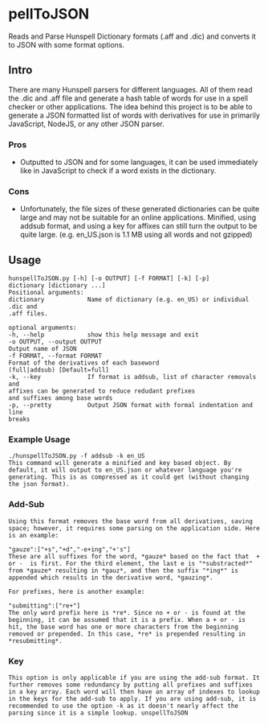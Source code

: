 pellToJSON
==============

Reads and Parse Hunspell Dictionary formats (.aff and .dic) and converts it to JSON with some format options.

## Intro
There are many Hunspell parsers for different languages. All of them read the .dic and .aff file and generate a hash table of words for use in a spell checker or other applications. The idea behind this project is to be able to generate a JSON formatted list of words with derivatives for use in primarily JavaScript, NodeJS, or any other JSON parser.

### Pros
* Outputted to JSON and for some languages, it can be used immediately like in JavaScript to check if a word exists in the dictionary.

### Cons
* Unfortunately, the file sizes of these generated dictionaries can be quite large and may not be suitable for an online applications. Minified, using addsub format, and using a key for affixes can still turn the output to be quite large. (e.g. en_US.json is 1.1 MB using all words and not gzipped)

## Usage
	hunspellToJSON.py [-h] [-o OUTPUT] [-f FORMAT] [-k] [-p]
	dictionary [dictionary ...]
	Positional arguments:
	dictionary            Name of dictionary (e.g. en_US) or individual .dic and
	.aff files.

	optional arguments:
	-h, --help            show this help message and exit
	-o OUTPUT, --output OUTPUT
	Output name of JSON
	-f FORMAT, --format FORMAT
	Format of the derivatives of each baseword
	(full|addsub) [Default=full]
	-k, --key             If format is addsub, list of character removals and
	affixes can be generated to reduce redudant prefixes
	and suffixes among base words
	-p, --pretty          Output JSON format with formal indentation and line
	breaks

### Example Usage
	./hunspellToJSON.py -f addsub -k en_US
	This command will generate a minified and key based object. By default, it will output to en_US.json or whatever language you're generating. This is as compressed as it could get (without changing the json format).

### Add-Sub
	Using this format removes the base word from all derivatives, saving space; however, it requires some parsing on the application side. Here is an example:

	"gauze":["+s","+d","-e+ing","+'s"]
	These are all suffixes for the word, *gauze* based on the fact that  + or -  is first. For the third element, the last e is "*substracted*" from *gauze* resulting in *gauz*, and then the suffix "*ing*" is appended which results in the derivative word, *gauzing*.

	For prefixes, here is another example:

	"submitting":["re+"]
	The only word prefix here is *re*. Since no + or - is found at the beginning, it can be assumed that it is a prefix. When a + or - is hit, the base word has one or more characters from the beginning removed or prepended. In this case, *re* is prepended resulting in *resubmitting*.

### Key
	This option is only applicable if you are using the add-sub format. It further removes some redundancy by putting all prefixes and suffixes in a key array. Each word will then have an array of indexes to lookup in the keys for the add-sub to apply. If you are using add-sub, it is recommended to use the option -k as it doesn't nearly affect the parsing since it is a simple lookup. unspellToJSON
